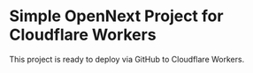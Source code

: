 # Simple OpenNext Project for Cloudflare Workers

This project is ready to deploy via GitHub to Cloudflare Workers.
